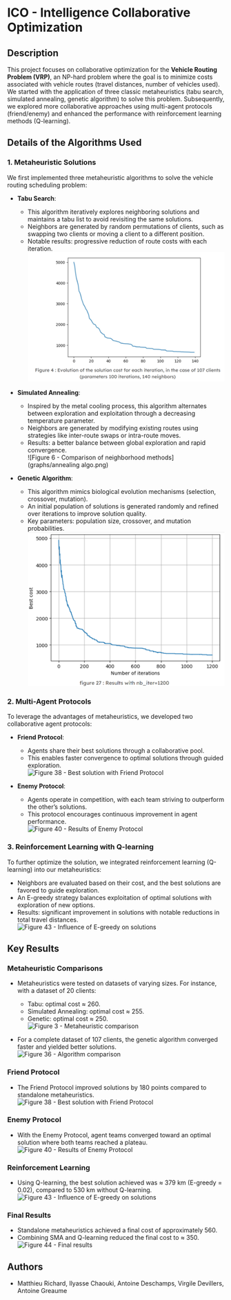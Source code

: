 # ICO - Intelligence Collaborative Optimization

## Description
This project focuses on collaborative optimization for the **Vehicle Routing Problem (VRP)**, an NP-hard problem where the goal is to minimize costs associated with vehicle routes (travel distances, number of vehicles used). We started with the application of three classic metaheuristics (tabu search, simulated annealing, genetic algorithm) to solve this problem. Subsequently, we explored more collaborative approaches using multi-agent protocols (friend/enemy) and enhanced the performance with reinforcement learning methods (Q-learning).

## Details of the Algorithms Used

### 1. Metaheuristic Solutions
We first implemented three metaheuristic algorithms to solve the vehicle routing scheduling problem:

- **Tabu Search**:
  - This algorithm iteratively explores neighboring solutions and maintains a tabu list to avoid revisiting the same solutions.
  - Neighbors are generated by random permutations of clients, such as swapping two clients or moving a client to a different position.
  - Notable results: progressive reduction of route costs with each iteration.  
  ![Figure 3 - Progressive cost reduction](graphs/tabu_algo.png)

- **Simulated Annealing**:
  - Inspired by the metal cooling process, this algorithm alternates between exploration and exploitation through a decreasing temperature parameter.
  - Neighbors are generated by modifying existing routes using strategies like inter-route swaps or intra-route moves.
  - Results: a better balance between global exploration and rapid convergence.  
  ![Figure 6 - Comparison of neighborhood methods](graphs/annealing algo.png)

- **Genetic Algorithm**:
  - This algorithm mimics biological evolution mechanisms (selection, crossover, mutation).
  - An initial population of solutions is generated randomly and refined over iterations to improve solution quality.
  - Key parameters: population size, crossover, and mutation probabilities.  
  ![Figure 14 - Cost evolution](graphs/genetic_algo.png)

### 2. Multi-Agent Protocols
To leverage the advantages of metaheuristics, we developed two collaborative agent protocols:

- **Friend Protocol**:
  - Agents share their best solutions through a collaborative pool.
  - This enables faster convergence to optimal solutions through guided exploration.  
  ![Figure 38 - Best solution with Friend Protocol](images/figure38.png)

- **Enemy Protocol**:
  - Agents operate in competition, with each team striving to outperform the other’s solutions.
  - This protocol encourages continuous improvement in agent performance.  
  ![Figure 40 - Results of Enemy Protocol](images/figure40.png)

### 3. Reinforcement Learning with Q-learning
To further optimize the solution, we integrated reinforcement learning (Q-learning) into our metaheuristics:

- Neighbors are evaluated based on their cost, and the best solutions are favored to guide exploration.
- An E-greedy strategy balances exploitation of optimal solutions with exploration of new options.
- Results: significant improvement in solutions with notable reductions in total travel distances.  
  ![Figure 43 - Influence of E-greedy on solutions](images/figure43.png)

## Key Results

### Metaheuristic Comparisons
- Metaheuristics were tested on datasets of varying sizes. For instance, with a dataset of 20 clients:
  - Tabu: optimal cost ≈ 260.
  - Simulated Annealing: optimal cost ≈ 255.
  - Genetic: optimal cost ≈ 250.  
  ![Figure 3 - Metaheuristic comparison](images/figure3.png)

- For a complete dataset of 107 clients, the genetic algorithm converged faster and yielded better solutions.  
  ![Figure 36 - Algorithm comparison](images/figure36.png)

### Friend Protocol
- The Friend Protocol improved solutions by 180 points compared to standalone metaheuristics.  
  ![Figure 38 - Best solution with Friend Protocol](images/figure38.png)

### Enemy Protocol
- With the Enemy Protocol, agent teams converged toward an optimal solution where both teams reached a plateau.  
  ![Figure 40 - Results of Enemy Protocol](images/figure40.png)

### Reinforcement Learning
- Using Q-learning, the best solution achieved was ≈ 379 km (E-greedy = 0.02), compared to 530 km without Q-learning.  
  ![Figure 43 - Influence of E-greedy on solutions](images/figure43.png)

### Final Results
- Standalone metaheuristics achieved a final cost of approximately 560.
- Combining SMA and Q-learning reduced the final cost to ≈ 350.  
  ![Figure 44 - Final results](images/figure44.png)

## Authors
- Matthieu Richard, Ilyasse Chaouki, Antoine Deschamps, Virgile Devillers, Antoine Greaume




